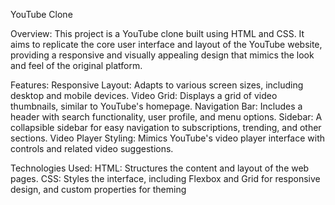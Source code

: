YouTube Clone

Overview:
This project is a YouTube clone built using HTML and CSS. It aims to replicate the core user interface and layout of the YouTube website, providing a responsive and visually appealing design that mimics the look and feel of the original platform.

Features:
Responsive Layout: Adapts to various screen sizes, including desktop and mobile devices.
Video Grid: Displays a grid of video thumbnails, similar to YouTube's homepage.
Navigation Bar: Includes a header with search functionality, user profile, and menu options.
Sidebar: A collapsible sidebar for easy navigation to subscriptions, trending, and other sections.
Video Player Styling: Mimics YouTube's video player interface with controls and related video suggestions.


Technologies Used:
HTML: Structures the content and layout of the web pages.
CSS: Styles the interface, including Flexbox and Grid for responsive design, and custom properties for theming
